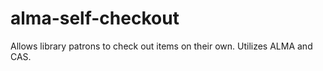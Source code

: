 # alma-self-checkout
Allows library patrons to check out items on their own.  Utilizes ALMA and CAS.

